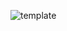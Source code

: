 ![template](https://raw.githubusercontent.com/ShriIraCatalog/resources-two/refs/heads/master/2025/04/20/20250420213126.png)
